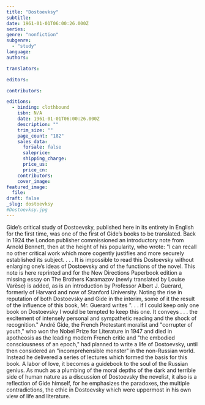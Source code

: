 ```yaml
---
title: "Dostoevksy"
subtitle:
date: 1961-01-01T06:00:26.000Z
series:
genre: "nonfiction"
subgenre:
  - "study"
language:
authors:

translators:

editors:

contributors:

editions:
  - binding: clothbound
    isbn: N/A
    date: 1961-01-01T06:00:26.000Z
    description: ""
    trim_size: ""
    page_count: "182"
    sales_data:
      forsale: false
      saleprice:
      shipping_charge:
      price_us:
      price_cn:
    contributors:
    cover_image:
featured_image:
  file:
draft: false
_slug: dostoevksy
#Dostoevksy.jpg
---
```


Gide’s critical study of Dostoevsky, published here in its entirety in English for the first time, was one of the first of Gide’s books to be translated. Back in 1924 the London publisher commissioned an introductory note from Arnold Bennett, then at the height of his popularity, who wrote: "I can recall no other critical work which more cogently justifies and more securely established its subject. . . . It is impossible to read this Dostoevsky without enlarging one’s ideas of Dostoevsky and of the functions of the novel. This note is here reprinted and for the New Directions Paperbook edition a missing essay on The Brothers Karamazov (newly translated by Louise Varèse) is added, as is an introduction by Professor Albert J. Guerard, formerly of Harvard and now of Stanford University. Noting the rise in reputation of both Dostoevsky and Gide in the interim, some of it the result of the influence of this book, Mr. Guerard writes ". . . if I could keep only one book on Dostoevsky I would be tempted to keep this one. It conveys . . . the excitement of intensely personal and sympathetic reading and the shock of recognition." André Gide, the French Protestant moralist and "corrupter of youth," who won the Nobel Prize for Literature in 1947 and died in apotheosis as the leading modern French critic and "the embodied consciousness of an epoch," had planned to write a life of Dostoevsky, until then considered an "incomprehensible monster" in the non-Russian world. Instead he delivered a series of lectures which formed the basis for this book. A labor of love, it becomes a guidebook to the soul of the Russian genius. As much as a plumbing of the moral depths of the dark and terrible side of human nature as a discussion of Dostoevsky the novelist, it also is a reflection of Gide himself, for he emphasizes the paradoxes, the multiple contradictions, the ethic in Dostoevsky which were uppermost in his own view of life and literature.
